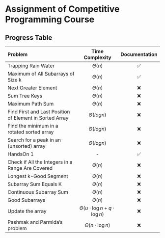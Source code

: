 # Assignment of Competitive Programming Course

## Progress Table

| Problem | Time Complexity | Documentation |
| :- | :-: | :-: |
| Trapping Rain Water | $\Theta(n)$ | :white_check_mark: |
| Maximum of All Subarrays of Size k | $\Theta(n)$ | :white_check_mark: |
| Next Greater Element | $\Theta(n)$ | :x: |
| Sum Tree Keys | $\Theta(n)$ | :x: |
| Maximum Path Sum | $\Theta(n)$ | :x: |
| Find First and Last Position of Element in Sorted Array | $\Theta(log{n})$ | :x: |
| Find the minimum in a rotated sorted array | $\Theta(log{n})$ | :x: |
| Search for a peak in an (unsorted) array | $\Theta(log{n})$ | :x: |
| HandsOn 1 | - | :white_check_mark: |
| Check if All the Integers in a Range Are Covered | $\Theta(n)$ | :x: |
| Longest k-Good Segment | $\Theta(n)$ | :x: |
| Subarray Sum Equals K | $\Theta(n)$ | :x: |
| Continuous Subarray Sum | $\Theta(n)$ | :x: |
| Good Subarrays | $\Theta(n)$ | :x: |
| Update the array | $\Theta(u \cdot \log{n} + q \cdot \log{n})$ | :x: |
| Pashmak and Parmida’s problem | $\Theta(n \cdot \log{n})$ | :x: |